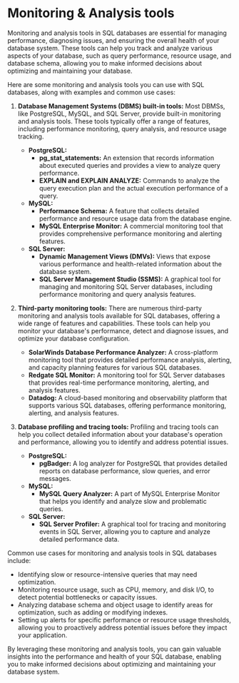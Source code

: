 # Monitoring & Analysis tools

Monitoring and analysis tools in SQL databases are essential for managing performance, diagnosing issues, and ensuring the overall health of your database system. These tools can help you track and analyze various aspects of your database, such as query performance, resource usage, and database schema, allowing you to make informed decisions about optimizing and maintaining your database.

Here are some monitoring and analysis tools you can use with SQL databases, along with examples and common use cases:

1. **Database Management Systems (DBMS) built-in tools:** Most DBMSs, like PostgreSQL, MySQL, and SQL Server, provide built-in monitoring and analysis tools. These tools typically offer a range of features, including performance monitoring, query analysis, and resource usage tracking.

   - **PostgreSQL:**
     - **pg_stat_statements:** An extension that records information about executed queries and provides a view to analyze query performance.
     - **EXPLAIN and EXPLAIN ANALYZE:** Commands to analyze the query execution plan and the actual execution performance of a query.
   - **MySQL:**
     - **Performance Schema:** A feature that collects detailed performance and resource usage data from the database engine.
     - **MySQL Enterprise Monitor:** A commercial monitoring tool that provides comprehensive performance monitoring and alerting features.
   - **SQL Server:**
     - **Dynamic Management Views (DMVs):** Views that expose various performance and health-related information about the database system.
     - **SQL Server Management Studio (SSMS):** A graphical tool for managing and monitoring SQL Server databases, including performance monitoring and query analysis features.

2. **Third-party monitoring tools:** There are numerous third-party monitoring and analysis tools available for SQL databases, offering a wide range of features and capabilities. These tools can help you monitor your database's performance, detect and diagnose issues, and optimize your database configuration.

   - **SolarWinds Database Performance Analyzer:** A cross-platform monitoring tool that provides detailed performance analysis, alerting, and capacity planning features for various SQL databases.
   - **Redgate SQL Monitor:** A monitoring tool for SQL Server databases that provides real-time performance monitoring, alerting, and analysis features.
   - **Datadog:** A cloud-based monitoring and observability platform that supports various SQL databases, offering performance monitoring, alerting, and analysis features.

3. **Database profiling and tracing tools:** Profiling and tracing tools can help you collect detailed information about your database's operation and performance, allowing you to identify and address potential issues.

   - **PostgreSQL:**
     - **pgBadger:** A log analyzer for PostgreSQL that provides detailed reports on database performance, slow queries, and error messages.
   - **MySQL:**
     - **MySQL Query Analyzer:** A part of MySQL Enterprise Monitor that helps you identify and analyze slow and problematic queries.
   - **SQL Server:**
     - **SQL Server Profiler:** A graphical tool for tracing and monitoring events in SQL Server, allowing you to capture and analyze detailed performance data.

Common use cases for monitoring and analysis tools in SQL databases include:

- Identifying slow or resource-intensive queries that may need optimization.
- Monitoring resource usage, such as CPU, memory, and disk I/O, to detect potential bottlenecks or capacity issues.
- Analyzing database schema and object usage to identify areas for optimization, such as adding or modifying indexes.
- Setting up alerts for specific performance or resource usage thresholds, allowing you to proactively address potential issues before they impact your application.

By leveraging these monitoring and analysis tools, you can gain valuable insights into the performance and health of your SQL database, enabling you to make informed decisions about optimizing and maintaining your database system.